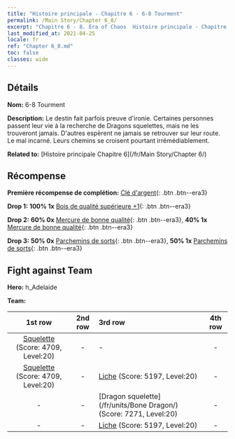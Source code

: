 ```yaml
---
title: "Histoire principale - Chapitre 6 - 6-8 Tourment"
permalink: /Main Story/Chapter 6_8/
excerpt: "Chapitre 6 - 8. Era of Chaos  Histoire principale - Chapitre 6_8. 6-8 Tourment"
last_modified_at: 2021-04-25
locale: fr
ref: "Chapter 6_8.md"
toc: false
classes: wide
---
```


## Détails

 **Nom:** 6-8 Tourment

 **Description:** Le destin fait parfois preuve d'ironie. Certaines personnes passent leur vie à la recherche de Dragons squelettes, mais ne les trouveront jamais. D'autres espèrent ne jamais se retrouver sur leur route. Le mal incarné. Leurs chemins se croisent pourtant irrémédiablement.

 **Related to:** [Histoire principale Chapitre 6](/fr/Main Story/Chapter 6/)

## Récompense

 **Première récompense de complétion:** [Clé d'argent](/ItemsFR/con_693/){: .btn .btn--era3}

 **Drop 1:** **100% 1x** [Bois de qualité supérieure +1](/ItemsFR/mat_20/){: .btn .btn--era3}

 **Drop 2:** **60% 0x** [Mercure de bonne qualité](/ItemsFR/mat_14/){: .btn .btn--era3}, **40% 1x** [Mercure de bonne qualité](/ItemsFR/mat_14/){: .btn .btn--era3}

 **Drop 3:** **50% 0x** [Parchemins de sorts](/ItemsFR/con_694/){: .btn .btn--era3}, **50% 1x** [Parchemins de sorts](/ItemsFR/con_694/){: .btn .btn--era3}


## Fight against Team
 **Hero:** h_Adelaide

 **Team:**


  | 1st row | 2nd row | 3rd row | 4th row |
  |:----:|:----:|:----|:----:|
  | [Squelette](/fr/units/Skeleton/) (Score: 4709, Level:20)  | - | - | - |
  | [Squelette](/fr/units/Skeleton/) (Score: 4709, Level:20)  | - | [Liche](/fr/units/Lich/) (Score: 5197, Level:20)  | - |
  | - | - | [Dragon squelette](/fr/units/Bone Dragon/) (Score: 7271, Level:20)  | - |
  | - | - | [Liche](/fr/units/Lich/) (Score: 5197, Level:20)  | - |


